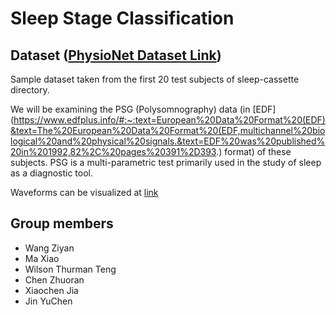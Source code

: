 # Sleep Stage Classification 

## Dataset ([PhysioNet Dataset Link](https://physionet.org/content/sleep-edfx/1.0.0/))
Sample dataset taken from the first 20 test subjects of sleep-cassette directory. 

We will be examining the PSG (Polysomnography) data (in [EDF](https://www.edfplus.info/#:~:text=European%20Data%20Format%20(EDF)&text=The%20European%20Data%20Format%20(EDF,multichannel%20biological%20and%20physical%20signals.&text=EDF%20was%20published%20in%201992,82%2C%20pages%20391%2D393.) format) of these subjects. PSG is a multi-parametric test primarily used in the study of sleep as a diagnostic tool.

Waveforms can be visualized at [link](https://physionet.org/lightwave/?db=sleep-edfx/1.0.0)

## Group members
- Wang Ziyan
- Ma Xiao
- Wilson Thurman Teng
- Chen Zhuoran
- Xiaochen Jia
- Jin YuChen 